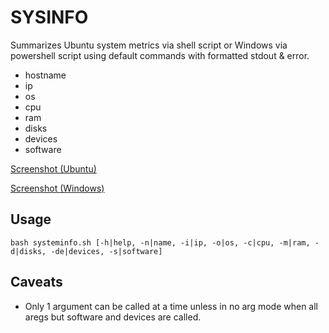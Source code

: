 # SYSINFO
Summarizes Ubuntu system metrics via shell script or Windows via powershell script using default commands with formatted stdout & error.     

* hostname
* ip
* os
* cpu
* ram
* disks
* devices
* software

[Screenshot (Ubuntu)](https://i.imgur.com/ZjLpSMU.png)  


[Screenshot (Windows)](https://i.imgur.com/7fqrEvw.png)
## Usage
```bash systeminfo.sh [-h|help, -n|name, -i|ip, -o|os, -c|cpu, -m|ram, -d|disks, -de|devices, -s|software]``` 

## Caveats
* Only 1 argument can be called at a time unless in no arg mode when all aregs but software and devices are called.

